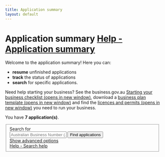 ```yaml
---
title: Application summary
layout: default
---
```

<style>
    a.dismiss span {
        display: inline-block;
        width: 20px;
        height: 20px;
        vertical-align: middle;
    }

    p:hover a.dismiss span, a.dismiss:focus span {
        background: url(/Content/img/ico-close.png);
        background-size: cover;
    }

    a.dismiss:hover, a.dismiss:focus {
        background-color: transparent;
    }

    .inline p {
        margin: 0;
    }

    .inline {
        display: inline-block;
        margin-right: 20px;
    }	

	tr.extra {
		background-color: #eee;
		display: none;
	}
	
	tr.extra td {
		background-color: transparent;
	}
	.dashboard-container caption .app-status {
		font-size: 80%;
		margin-top: .5em;
		width: 80%;
	}
	.search-date {
		width: 7em !important;
	}
	.search-date + button.ui-datepicker-trigger {
		background: none;
		border: none;
		margin-left: -35px;
		color: #555;
	}
</style>
<main class="wrapper">
	<h1 id="heading" tabindex="-1">Application summary <a class="cd-btn help" href="#help-dashboarddescription"><span>Help - Application summary</span></a></h1>
	<div class="grid-row clearfix">
		<p>Welcome to the application summary! Here you can:</p>
		<ul>
			<li><strong>resume</strong> unfinished applications</li>
			<li><strong>track</strong> the status of applications</li>
			<li><strong>search</strong> for specific applications.</li>
		</ul>
		<p>Need help starting your business? See the business.gov.au <a href="https://www.business.gov.au/Info/Plan-and-Start/Templates-and-tools/Checklists/Starting-your-business-checklist" target="_blank">Starting your business checklist <span class="visuallyhidden">(opens in new window)</span></a>, download a <a href="https://www.business.gov.au/info/plan-and-start/templates-and-tools/business-plan-template-and-guide" target="_blank">business plan template <span class="visuallyhidden">(opens in new window)</span></a> and find the <a href="https://www.business.gov.au/info/plan-and-start/start-your-business/business-and-company-registration/registration-and-licences" target="_blank"> licences and permits <span class="visuallyhidden">(opens in new window)</span></a> you need to run your business. </p>
	</div>
	<div id="dashboard-page">
		<p>You have <strong><span id="application-count">7</span> application(s)</strong>.</p>
		<div class="card clearfix">
			<form action="/registration/dashboard/search" id="search-form" method="post" novalidate="novalidate"><input name="__RequestVerificationToken" type="hidden" value="v0HTD9yGK4oZF86SaC0U1DDBqhAbaJWP-VzqDS3U4AAWGBssoz7lI5ZHjod30AeYr4OZ4rYmS5M5qEzfzMnCivI_DM_4hQJIqgIMfI2Qw5LdNinjOxOKnVen_9cR6VQ_iC7xqeCItQCqvw6A4q8RPw2">            <fieldset id="filterContainer" class="no-margin">
                <div class="filter-container">
					<div class="grid-row">
						<div class="col4">
							<label for="search-term" class="input-right">Search for</label>
						</div>
						<div class="col7">
							<input id="SearchOptions_SearchString" name="SearchOptions.SearchString" placeholder="Australian Business Number (ABN)" style="max-width: 23em" type="text" value="">
							<button id="find-btn" type="submit" class="btn btn-default btn-inline" name="submitAction" value="stringSearch">Find applications</button><br>
							<a href="javascript:void(0)" id="show-adv">Show advanced options</a>
						</div>
						<div class="col1 last"><a class="cd-btn help" href="#help-dashboardsearchhelp"><span>Help - Search help</span></a></div>
					</div>
                    <div id="advanced-search" style="display: none;">
						<div class="grid-row">
							<div class="col4">
								<label for="SearchOptions_DateFrom" class="input-right">Submitted date from<br><span class="field-note">(DD/MM/YYYY)</span></label>
							</div>
							<div class="col8 last">
								<input class="search-date hasDatepicker" data-val="true" data-val-date="The field DateFrom must be a date." id="SearchOptions_DateFrom" name="SearchOptions.DateFrom" type="text" value=""><button type="button" class="ui-datepicker-trigger"><span class="fa fa-calendar"></span></button>
								&nbsp;&nbsp;
								<label for="SearchOptions_DateTo" class="input-right label-inline">Date to <span class="field-note">(DD/MM/YYYY)</span></label>
								<input class="search-date hasDatepicker" data-val="true" data-val-date="The field DateTo must be a date." id="SearchOptions_DateTo" name="SearchOptions.DateTo" type="text" value=""><button type="button" class="ui-datepicker-trigger"><span class="fa fa-calendar"></span></button>
							</div>
						</div>
						<div class="grid-row">
							<div class="col4">
								<label for="field5" class="input-right">Status of application</label>
							</div>
							<div class="col8 last">
								<select id="SearchOptions_SelectedApplicationStatus" name="SearchOptions.SelectedApplicationStatus"><option value="">Show all</option>
									<option value="1">Not Submitted</option>
									<option value="4">Submitted</option>
									<option value="5">Completed</option>
								</select>
								<br>
							</div>
						</div>
						<div class="grid-row clearfix">
							<div class="col4">
								<p class="label input-right">Registration types</p>
							</div>
							<div class="col8 last">
								<div class="custom-controls inline">
									<p class="no-margin">

										<input id="RegistrationTypes_2" name="SearchOptions.SelectedRegistrationTypes" type="checkbox" value="ABN">
										<label for="RegistrationTypes_2" id="type-abn" style="width: 8em">ABN</label>
									</p>
								</div>
								<div class="custom-controls inline">
									<p class="no-margin">

										<input id="RegistrationTypes_3" name="SearchOptions.SelectedRegistrationTypes" type="checkbox" value="GST">
										<label for="RegistrationTypes_3" id="type-gst" style="width: 8em">GST</label>
									</p>
								</div>
								<div class="custom-controls inline">
									<p class="no-margin">

										<input id="RegistrationTypes_4" name="SearchOptions.SelectedRegistrationTypes" type="checkbox" value="PAYG">
										<label for="RegistrationTypes_4" id="type-payg" style="width: 8em">PAYG</label>
									</p>
								</div>
								<div class="custom-controls inline">
									<p class="no-margin">

										<input id="RegistrationTypes_5" name="SearchOptions.SelectedRegistrationTypes" type="checkbox" value="FBT">
										<label for="RegistrationTypes_5" id="type-fbt" style="width: 8em">FBT</label>
									</p>
								</div>
								<div class="custom-controls inline">
									<p class="no-margin">

										<input id="RegistrationTypes_6" name="SearchOptions.SelectedRegistrationTypes" type="checkbox" value="LCT">
										<label for="RegistrationTypes_6" id="type-lct" style="width: 8em">LCT</label>
									</p>
								</div>
								<div class="custom-controls inline">
									<p class="no-margin">

										<input id="RegistrationTypes_7" name="SearchOptions.SelectedRegistrationTypes" type="checkbox" value="FTC">
										<label for="RegistrationTypes_7" id="type-ftc" style="width: 8em">FTC</label>
									</p>
								</div>
								<div class="custom-controls inline">
									<p class="no-margin">

										<input id="RegistrationTypes_8" name="SearchOptions.SelectedRegistrationTypes" type="checkbox" value="WET">
										<label for="RegistrationTypes_8" id="type-wet" style="width: 8em">WET</label>
									</p>
								</div>
								<div class="custom-controls inline">
									<p class="no-margin">

										<input id="RegistrationTypes_9" name="SearchOptions.SelectedRegistrationTypes" type="checkbox" value="AKEY">
										<label for="RegistrationTypes_9" id="type-akey" style="width: 8em">AUSKey</label>
									</p>
								</div>
							</div>
						</div>
                        <div>
                            <p class="margin4">
                                <button type="submit" class="btn btn-default btn-inline" id="btnSearch" name="submitAction" value="advancedSearch">Find applications</button>
                            </p>
                        </div>
                    </div>
                </div><!-- filterContainer -->
            </fieldset>
		</form>
	</div>
<div id="add-auskeys" style="display: none">
	<div class="dashboard-container" id="299">
		<table>
			<caption>Application reference: <strong>#1702-AA-0299-L</strong><br>
				<div class="app-status"><p>Submitted on 09 May 2017 14:32</p></div>
				<span class="controls">
					<a href="javascript:void(0);" class="edit" style="display: none;">Resume</a>
					&nbsp;
					<a href="javascript:void(0);" class="remove" style="display: none;">Delete</a>
					&nbsp;
					<a href="javascript:void(0);" class="refresh"><span class="fa fa-refresh"></span>Status update</a>
				</span>
			</caption>
			<thead>
				<tr>
					<th class="status-item">Registration item</th>
					<th class="status-detail">Detail</th>
					<th class="status-information" colspan="2">Status</th>
				</tr>
			</thead>
			<tbody>
				<tr class="rego" onclick="$(this).next().toggle('fast')">
					<td class="waiting"><span class="visuallyhidden">Pending-</span>AUSkey</td>
					<td class="status-waiting">Fred Albert Nerk</td>
					<td class=""><a href="javascript:void(0)">Pending</a></td>
					<td class=""><span class="fa fa-plus-square">&nbsp;</span></td>
				</tr>
				<tr style="display: table-row;" class="extra" style="display: none">
					<td>&nbsp;</td>
					<td colspan="3">
						<p>Your registration has been submitted. Use the refresh button above to check on the status of your application.</p>
					</td>
				</tr>
				<tr class="rego" onclick="$(this).next().toggle('fast')">
					<td class="waiting"><span class="visuallyhidden">Pending-</span>AUSkey</td>
					<td class="status-waiting">Simon Arthur Bourke</td>
					<td class=""><a href="javascript:void(0)">Pending</a></td>
					<td class=""><span class="fa fa-plus-square">&nbsp;</span></td>
				</tr>
				<tr style="display: table-row;" class="extra" style="display: none">
					<td>&nbsp;</td>
					<td colspan="3">
						<p>Your registration has been submitted. Use the refresh button above to check on the status of your application.</p>
					</td>
				</tr>
			</tbody>
		</table>
	</div>
		<div class="dashboard-container" id="9619">
		<table>
			<caption>Australian Business Number (ABN): <strong>44 123 456 789</strong><br>
				
				<div class="app-status"><p>Submitted on 09 Apr 2017 16:18</p></div>
				<span class="controls" style="display: none;">
					<a href="javascript:void(0);" class="edit" style="display: none;">Resume</a>
					&nbsp;
					<a href="javascript:void(0);" class="remove" style="display: none;">Delete</a>
					&nbsp;
					<a href="javascript:void(0);" class="refresh" style="display: none;"><span class="fa fa-refresh"></span>Status update</a>
				</span>
			</caption>
			<thead>
				<tr>
					<th class="status-item">Registration item</th>
					<th class="status-detail">Detail</th>
					<th class="status-information" colspan="2">Status</th>
				</tr>
			</thead>
			<tbody>
				<tr class="rego" onclick="$(this).next().toggle('fast')">
					<td class="registered"><span class="visuallyhidden">Submitted-</span>AUSKey</td>
					<td class="status-waiting">John Cecil Smith</td>
					<td class="">
						<span>
							<a class="more" href="javascript:void(0)">Submitted</a>
						</span>
					</td>
					<td class=""><span class="fa fa-plus-square">&nbsp;</span></td>
				</tr>
				<tr style="display: table-row;" class="extra" style="display: none">
					<td>&nbsp;</td>
					<td colspan="3">
						<p>Your registration has been submitted. Check with the ATO to see if it was successful.</p>
					</td>
				</tr>
			</tbody>
		</table>
		<div class="referrer"></div>
	</div>
</div>
<div id="submit">
	<div class="dashboard-container" id="9513">
		<table>
			<caption>
				Australian Business Number (ABN): <strong>44 987 654 321</strong><br>
				
				<div class="app-status"><p>Submitted on 12 Apr 2017 09:16</p></div>
				<span class="controls">
					<a href="register-existing5" class="edit">Reapply</a>
					&nbsp;
					<a href="javascript:void(0);" class="remove" style="display: none;">Delete</a>
					&nbsp;
					<a href="javascript:void(0);" class="refresh" style="display: none;"><span class="fa fa-refresh"></span>Status update</a>
				</span>
			</caption>
			<thead>
			<tr>
				<th class="status-item">Registration item</th>
				<th class="status-detail">Detail</th>
				<th class="status-information" colspan="2">Status</th>
			</tr>
			</thead>
			<tbody>
				<tr class="rego" onclick="$(this).next().toggle('fast')">
					<td class="declined"><span class="visuallyhidden">Unsuccessful-</span>GST</td>
					<td class="status-waiting"></td>
					<td class="">
						<span>
							<a class="more" href="javascript:void(0)">Unsuccessful</a>
						</span>
					</td>
					<td class=""><span class="fa fa-plus-square">&nbsp;</span></td>
				</tr>
				<tr style="display: table-row;" class="extra" style="display: none">
					<td>&nbsp;</td>
					<td colspan="3">
						<p>Your Goods and Services Tax (GST) registration has been unsuccessful:</p>
						<ul>
							 <li>Error with application for some reason.</li>
						</ul>
						<p>You can correct the errors and resubmit the application by using the <strong>Reapply</strong> button above.</p>
					</td>
				</tr>
				<tr class="rego" onclick="$(this).next().toggle('fast')">
					<td class="declined"><span class="visuallyhidden">Unsuccessful-</span>WET</td>
					<td class="status-waiting"></td>
					<td class="">
						<span>
							<a class="more" href="javascript:void(0)">Unsuccessful</a>
						</span>
					</td>
					<td class=""><span class="fa fa-plus-square">&nbsp;</span></td>
				</tr>
				<tr style="display: table-row;" class="extra" style="display: none">
					<td>&nbsp;</td>
					<td colspan="3">
						<p>Your Wine Equalisation Tax (WET) registration has been unsuccessful:</p>
						<ul>
							 <li>Error with application for some reason.</li>
						</ul>
						<p>You can correct the errors and resubmit the application by using the <strong>Reapply</strong> button above.</p>
					</td>
				</tr>
				</tbody>
		</table>
		<div class="referrer"></div>
	</div>
	<div class="dashboard-container">
		<table>
			<caption>Australian Business Number (ABN): <strong>44 123 456 789</strong><br>
				
				<div class="app-status"><p>Not submitted</p></div>
				<span class="controls">
					<a href="javascript:void(0);" class="edit">Resume</a>
					&nbsp;
					<a href="javascript:void(0);" class="remove" style="display: none;">Delete</a>
					&nbsp;
					<a href="javascript:void(0);" class="refresh" style="display: none;"><span class="fa fa-refresh"></span>Status update</a>
				</span>
			</caption>
			<thead>
				<tr>
					<th class="status-item">Registration item</th>
					<th class="status-detail">Detail</th>
					<th class="status-information" colspan="2">Status</th>
				</tr>
			</thead>
			<tbody>
				
				<tr>
					<td>&nbsp;</td>
					<td colspan="3">No registrations added.</td>
				</tr>
			</tbody>
		</table>
		<div class="referrer"></div>
	</div>
</div>
<div id="not-submitted">
	<div class="dashboard-container">
		<table>
			<caption>Australian Business Number (ABN): <strong>44 123 456 789</strong><br>
				
				<div class="app-status"><p>Not submitted</p></div>
				<span class="controls">
					<a href="javascript:void(0);" class="edit">Resume</a>
					&nbsp;
					<a href="javascript:void(0);" class="remove" style="display: none;">Delete</a>
					&nbsp;
					<a href="javascript:void(0);" class="refresh" style="display: none;"><span class="fa fa-refresh"></span>Status update</a>
				</span>
			</caption>
			<thead>
				<tr>
					<th class="status-item">Registration item</th>
					<th class="status-detail">Detail</th>
					<th class="status-information" colspan="2">Status</th>
				</tr>
			</thead>
			<tbody>
				
				<tr class="rego">
					<td class="editing"><span class="visuallyhidden">Not submitted-</span>GST</td>
					<td class="status-waiting"></td>
					<td class="">
						<span>Not submitted</span>
					</td>
					<td class="">&nbsp;</td>
				</tr>
				<tr class="rego">
					<td class="editing"><span class="visuallyhidden">Not submitted-</span>PAYG</td>
					<td class="status-waiting"></td>
					<td class="">
						<span>Not submitted</span>
					</td>
					<td class="">&nbsp;</td>
				</tr>
			</tbody>
		</table>
		<div class="referrer"></div>
	</div>
	<div class="dashboard-container" id="9619">
		<table>
			<caption>Australian Business Number (ABN): <strong>44 123 456 789</strong><br>
				
				<div class="app-status"><p>Submitted on 09 Apr 2017 16:18</p></div>
				<span class="controls" style="display: none;">
					<a href="javascript:void(0);" class="edit" style="display: none;">Resume</a>
					&nbsp;
					<a href="javascript:void(0);" class="remove" style="display: none;">Delete</a>
					&nbsp;
					<a href="javascript:void(0);" class="refresh" style="display: none;"><span class="fa fa-refresh"></span>Status update</a>
				</span>
			</caption>
			<thead>
				<tr>
					<th class="status-item">Registration item</th>
					<th class="status-detail">Detail</th>
					<th class="status-information" colspan="2">Status</th>
				</tr>
			</thead>
			<tbody>
				
				<tr class="rego" onclick="$(this).next().toggle('fast')">
					<td class="registered"><span class="visuallyhidden">Submitted-</span>AUSKey</td>
					<td class="status-waiting">Fred Aurthur Nerk</td>
					<td class="">
						<span>
							<a class="more" href="javascript:void(0)">Submitted</a>
						</span>
					</td>
					<td class=""><span class="fa fa-plus-square">&nbsp;</span></td>
				</tr>
				<tr style="display: table-row;" class="extra" style="display: none">
					<td>&nbsp;</td>
					<td colspan="3">
						<p>Your registration has been submitted. Check with the ATO to see if it was successful.</p>
					</td>
				</tr>
				<tr class="rego" onclick="$(this).next().toggle('fast')">
					<td class="registered"><span class="visuallyhidden">Submitted-</span>AUSKey</td>
					<td class="status-waiting">John Cecil Smith</td>
					<td class="">
						<span>
							<a class="more" href="javascript:void(0)">Submitted</a>
						</span>
					</td>
					<td class=""><span class="fa fa-plus-square">&nbsp;</span></td>
				</tr>
				<tr style="display: table-row;" class="extra" style="display: none">
					<td>&nbsp;</td>
					<td colspan="3">
						<p>Your registration has been submitted. Check with the ATO to see if it was successful.</p>
					</td>
				</tr>
				<tr class="rego" onclick="$(this).next().toggle('fast')">
					<td class="registered"><span class="visuallyhidden">Submitted-</span>AUSKey</td>
					<td class="status-waiting">Bryan Anthony James</td>
					<td class="">
						<span>
							<a class="more" href="javascript:void(0)">Submitted</a>
						</span>
					</td>
					<td class=""><span class="fa fa-plus-square">&nbsp;</span></td>
				</tr>
				<tr style="display: table-row;" class="extra" style="display: none">
					<td>&nbsp;</td>
					<td colspan="3">
						<p>Your registration has been submitted. Check with the ATO to see if it was successful.</p>
					</td>
				</tr>
			</tbody>
		</table>
		<div class="referrer"></div>
	</div>
</div>
<div class="dashboard-container" id="9476">
    <table>
        <caption>
            Australian Business Number: <strong>44 555 555 555</strong><br>
            
            <div class="app-status"><p>Completed on 05 Apr 2017 16:06</p></div>
            <span class="controls" style="display: none;">
                <a href="javascript:void(0);" class="edit" style="display: none;">Resume</a>
                &nbsp;
                <a href="javascript:void(0);" class="remove" style="display: none;">Delete</a>
                &nbsp;
                <a href="javascript:void(0);" class="refresh" style="display: none;"><span class="fa fa-refresh"></span>Status update</a>
            </span>
        </caption>
        <thead>
        <tr>
            <th class="status-item">Registration item</th>
            <th class="status-detail">Detail</th>
            <th class="status-information" colspan="2">Status</th>
        </tr>
        </thead>
        <tbody>
			<tr class="rego" onclick="$(this).next().toggle('fast')">
				<td class="registered"><span class="visuallyhidden">Submitted-</span>GST</td>
				<td class="status-waiting"></td>
				<td class="">
					<span>
						<a class="more" href="javascript:void(0)">Submitted</a>
					</span>
				</td>
				<td class=""><span class="fa fa-plus-square">&nbsp;</span></td>
			</tr>
			<tr style="display: table-row;" class="extra" style="display: none">
				<td>&nbsp;</td>
				<td colspan="3">
					<p>Your registration has been submitted. Check with the ATO to see if it was successful.</p>
				</td>
			</tr>
			<tr class="rego" onclick="$(this).next().toggle('fast')">
				<td class="registered"><span class="visuallyhidden">Submitted-</span>LCT</td>
				<td class="status-waiting"></td>
				<td class="">
					<span>
						<a class="more" href="javascript:void(0)">Submitted</a>
					</span>
				</td>
				<td class=""><span class="fa fa-plus-square">&nbsp;</span></td>
			</tr>
			<tr style="display: table-row;" class="extra" style="display: none">
				<td>&nbsp;</td>
				<td colspan="3">
					<p>Your registration has been submitted. Check with the ATO to see if it was successful.</p>
				</td>
			</tr>
			<tr class="rego" onclick="$(this).next().toggle('fast')">
				<td class="registered"><span class="visuallyhidden">Submitted-</span>FTC</td>
				<td class="status-waiting"></td>
				<td class="">
					<span>
						<a class="more" href="javascript:void(0)">Submitted</a>
					</span>
				</td>
				<td class=""><span class="fa fa-plus-square">&nbsp;</span></td>
				<tr style="display: table-row;" class="extra" style="display: none">
					<td>&nbsp;</td>
					<td colspan="3">
						<p>Your registration has been submitted. Check with the ATO to see if it was successful.</p>
					</td>
				</tr>
			</tr>
		</tbody>
    </table>
    <div class="referrer"></div>
</div>
<div id="pager" class="card" style="">
        <div class="grid-row">
            <p>
                You have <span>4</span> more application(s)
                <button id="btnShowMore" type="button" class="btn btn-inline" style="margin-left: 10px">Show more...</button>
            </p>
        </div>
    </div>
</div>

<script type="text/javascript" src="/scripts/clipboard.min.js"></script>

<script type="text/javascript">
	$(document).ready(function() {
	
		var qryStr = getUrlVars();
		if (qryStr.type == "auskey") {
			$("#add-auskeys").show();
			$("#not-submitted").hide();
			$("#submit").hide();
		}
		else if (qryStr.action == "submit") {
			$("#submit").show();
			$("#not-submitted").hide();
		} else {
			$("#submit").hide();
			$("#not-submitted").show();
		}
	
		$("#show-adv").click(function () {
			$("#advanced-search").toggle('fast');
			if ($("#advanced-search:visible").length)
				$("#show-adv").html("Hide advanced options");
			else
				$("#show-adv").html("Show advanced options");
			$(this).blur();
		});
	
		
	
	});
		
	/* Drop down settings menu */
	$("nav").accessibleMegaMenu({
		/* prefix for generated unique id attributes, which are required to indicate aria-owns, aria-controls and aria-labelledby */
		uuidPrefix: "accessible-megamenu",
		/* css class used to define the megamenu styling */
		menuClass: "nav-menu",
		/* css class for a top-level navigation item in the megamenu */
		topNavItemClass: "nav-item",
		/* css class for a megamenu panel */
		panelClass: "sub-nav",
		/* css class for a group of items within a megamenu panel */
		panelGroupClass: "sub-nav-group",
		/* css class for the hover state */
		hoverClass: "hover",
		/* css class for the focus state */
		focusClass: "focus",
		/* css class for the open state */
		openClass: "open"
	});
</script>

</main>